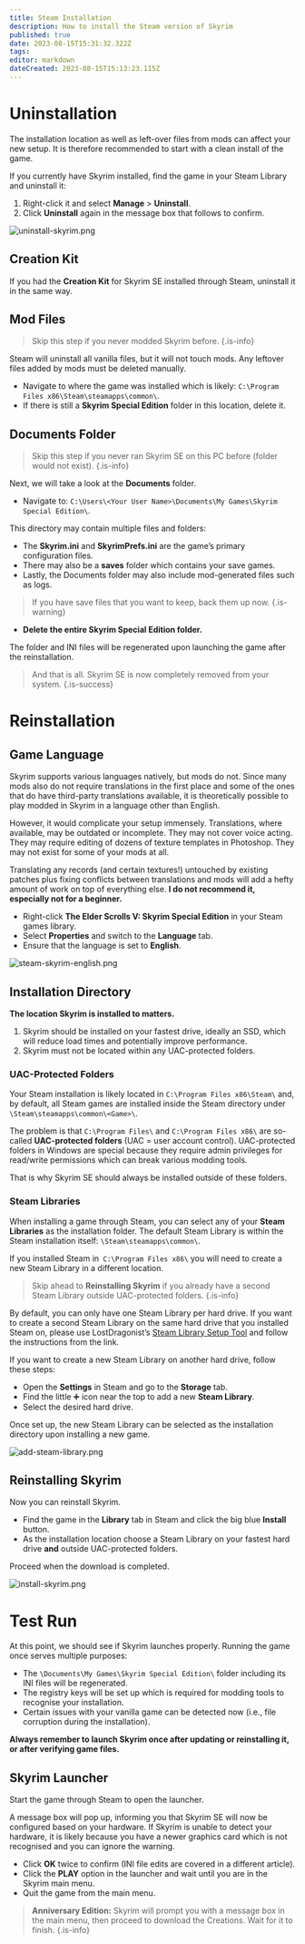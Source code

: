 ```yaml
---
title: Steam Installation
description: How to install the Steam version of Skyrim
published: true
date: 2023-08-15T15:31:32.322Z
tags: 
editor: markdown
dateCreated: 2023-08-15T15:13:23.115Z
---
```


# Uninstallation

The installation location as well as left-over files from mods can affect your new setup. It is therefore recommended to start with a clean install of the game.

If you currently have Skyrim installed, find the game in your Steam Library and uninstall it:

1. Right-click it and select **Manage** > **Uninstall**.
2. Click **Uninstall** again in the message box that follows to confirm.

![uninstall-skyrim.png](/getting-started/initial-setup/uninstall-skyrim.png)

## Creation Kit

If you had the **Creation Kit** for Skyrim SE installed through Steam, uninstall it in the same way.

## Mod Files

> Skip this step if you never modded Skyrim before.
{.is-info}

Steam will uninstall all vanilla files, but it will not touch mods. Any leftover files added by mods must be deleted manually.

- Navigate to where the game was installed which is likely: `C:\Program Files x86\Steam\steamapps\common\`.
- If there is still a **Skyrim Special Edition** folder in this location, delete it.

## Documents Folder

> Skip this step if you never ran Skyrim SE on this PC before (folder would not exist).
{.is-info}

Next, we will take a look at the **Documents** folder.

- Navigate to: `C:\Users\<Your User Name>\Documents\My Games\Skyrim Special Edition\`.

This directory may contain multiple files and folders:

- The **Skyrim.ini** and **SkyrimPrefs.ini** are the game’s primary configuration files.
- There may also be a **saves** folder which contains your save games.
- Lastly, the Documents folder may also include mod-generated files such as logs.

> If you have save files that you want to keep, back them up now.
{.is-warning}

- **Delete the entire Skyrim Special Edition folder.**

The folder and INI files will be regenerated upon launching the game after the reinstallation.

> And that is all. Skyrim SE is now completely removed from your system.
{.is-success}

# Reinstallation

## Game Language

Skyrim supports various languages natively, but mods do not. Since many mods also do not require translations in the first place and some of the ones that do have third-party translations available, it is theoretically possible to play modded in Skyrim in a language other than English.

However, it would complicate your setup immensely. Translations, where available, may be outdated or incomplete. They may not cover voice acting. They may require editing of dozens of texture templates in Photoshop. They may not exist for some of your mods at all.

Translating any records (and certain textures!) untouched by existing patches plus fixing conflicts between translations and mods will add a hefty amount of work on top of everything else. **I do not recommend it, especially not for a beginner.**

- Right-click **The Elder Scrolls V: Skyrim Special Edition** in your Steam games library.
- Select **Properties** and switch to the **Language** tab.
- Ensure that the language is set to **English**.

![steam-skyrim-english.png](/getting-started/initial-setup/steam-skyrim-english.png)

## Installation Directory

**The location Skyrim is installed to matters.**

1. Skyrim should be installed on your fastest drive, ideally an SSD, which will reduce load times and potentially improve performance.
2. Skyrim must not be located within any UAC-protected folders.

### UAC-Protected Folders

Your Steam installation is likely located in `C:\Program Files x86\Steam\` and, by default, all Steam games are installed inside the Steam directory under `\Steam\steamapps\common\<Game>\`.

The problem is that `C:\Program Files\` and `C:\Program Files x86\` are so-called **UAC-protected folders** (UAC = user account control). UAC-protected folders in Windows are special because they require admin privileges for read/write permissions which can break various modding tools.

That is why Skyrim SE should always be installed outside of these folders.

### Steam Libraries

When installing a game through Steam, you can select any of your **Steam Libraries** as the installation folder. The default Steam Library is within the Steam installation itself: `\Steam\steamapps\common\`.

If you installed Steam in` C:\Program Files x86\` you will need to create a new Steam Library in a different location.

> Skip ahead to **Reinstalling Skyrim** if you already have a second Steam Library outside UAC-protected folders.
{.is-info}

By default, you can only have one Steam Library per hard drive. If you want to create a second Steam Library on the same hard drive that you installed Steam on, please use LostDragonist’s [Steam Library Setup Tool](https://github.com/LostDragonist/steam-library-setup-tool/wiki/Usage-Guide) and follow the instructions from the link.

If you want to create a new Steam Library on another hard drive, follow these steps:

- Open the **Settings** in Steam and go to the **Storage** tab.
- Find the little ➕ icon near the top to add a new **Steam Library**.
- Select the desired hard drive.

Once set up, the new Steam Library can be selected as the installation directory upon installing a new game.

![add-steam-library.png](/getting-started/initial-setup/add-steam-library.png)

## Reinstalling Skyrim

Now you can reinstall Skyrim.

- Find the game in the **Library** tab in Steam and click the big blue **Install** button.
- As the installation location choose a Steam Library on your fastest hard drive **and** outside UAC-protected folders.

Proceed when the download is completed.

![install-skyrim.png](/getting-started/initial-setup/install-skyrim.png)

# Test Run

At this point, we should see if Skyrim launches properly. Running the game once serves multiple purposes:

- The `\Documents\My Games\Skyrim Special Edition\` folder including its INI files will be regenerated.
- The registry keys will be set up which is required for modding tools to recognise your installation.
- Certain issues with your vanilla game can be detected now (i.e., file corruption during the installation).

**Always remember to launch Skyrim once after updating or reinstalling it, or after verifying game files.**

## Skyrim Launcher

Start the game through Steam to open the launcher.

A message box will pop up, informing you that Skyrim SE will now be configured based on your hardware. If Skyrim is unable to detect your hardware, it is likely because you have a newer graphics card which is not recognised and you can ignore the warning.

- Click **OK** twice to confirm (INI file edits are covered in a different article).
- Click the **PLAY** option in the launcher and wait until you are in the Skyrim main menu.
- Quit the game from the main menu.

> **Anniversary Edition:** Skyrim will prompt you with a message box in the main menu, then proceed to download the Creations. Wait for it to finish.
{.is-info}